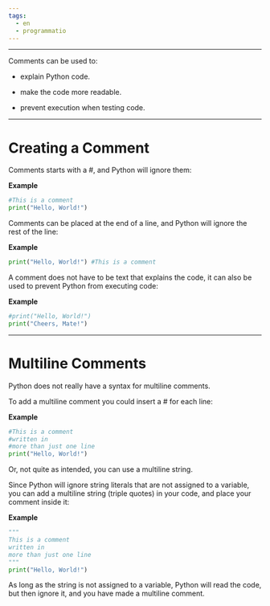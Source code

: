 ```yaml
---
tags:
  - en
  - programmatio
---
```


---
Comments can be used to:

- explain Python code.

- make the code more readable.

- prevent execution when testing code.
---

# Creating a Comment
Comments starts with a #, and Python will ignore them:

**Example**
```python
#This is a comment
print("Hello, World!")
```

Comments can be placed at the end of a line, and Python will ignore the rest of the line:

**Example**
```python
print("Hello, World!") #This is a comment
```

A comment does not have to be text that explains the code, it can also be used to prevent Python from executing code:

**Example**
```python
#print("Hello, World!")
print("Cheers, Mate!")
```
---
# Multiline Comments
Python does not really have a syntax for multiline comments.

To add a multiline comment you could insert a # for each line:

**Example**
```python
#This is a comment
#written in
#more than just one line
print("Hello, World!")
```
Or, not quite as intended, you can use a multiline string.

Since Python will ignore string literals that are not assigned to a variable, you can add a multiline string (triple quotes) in your code, and place your comment inside it:

**Example**
```python
"""
This is a comment
written in
more than just one line
"""
print("Hello, World!")
```

As long as the string is not assigned to a variable, Python will read the code, but then ignore it, and you have made a multiline comment.